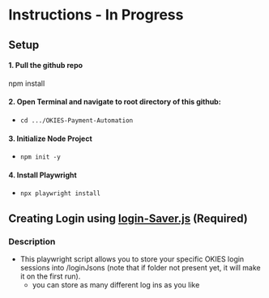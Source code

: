 # Instructions - In Progress

## Setup

#### 1. Pull the github repo

npm install


#### 2. Open Terminal and navigate to root directory of this github:
 - ```cd .../OKIES-Payment-Automation```

#### 3. Initialize Node Project
  - ```npm init -y```

#### 4. Install Playwright 
  - ```npx playwright install```


## Creating Login using [login-Saver.js](login-Saver.js) (Required)

### Description 
- This playwright script allows you to store your specific OKIES login sessions into /loginJsons (note that if folder not present yet, it will make it on the first run). 
  - you can store as many different log ins as you like